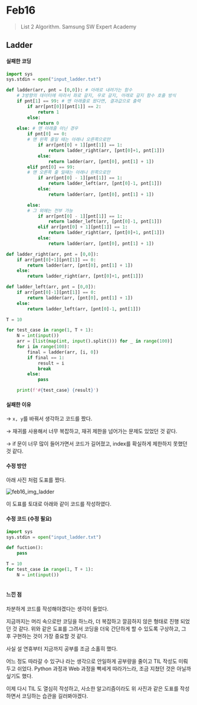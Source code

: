 # Feb16

> List 2 Algorithm. Samsung SW Expert Academy



## Ladder

#### 실패한 코딩

```python
import sys
sys.stdin = open("input_ladder.txt")

def ladder(arr, pnt = [0,0]): # 아래로 내려가는 함수
    # 3방향의 데이터에 따라서 좌로 갈지, 우로 갈지, 아래로 갈지 함수 호출 방식
    if pnt[1] == 99: # 맨 아래줄로 왔다면, 결과값으로 출력
        if arr[pnt[0]][pnt[1]] == 2:
            return 1
        else:
            return 0
    else: # 맨 아래줄 아닌 경우
        if pnt[0] == 0:
        # 맨 왼쪽 줄일 때는 아래나 오른쪽으로만
            if arr[pnt[0] + 1][pnt[1]] == 1:
                return ladder_right(arr, [pnt[0]+1, pnt[1]])
            else:
                return ladder(arr, [pnt[0], pnt[1] + 1])
        elif pnt[0] == 99:
        # 맨 오른쪽 줄 일떄는 아래나 왼쪽으로만
            if arr[pnt[0] - 1][pnt[1]] == 1:
                return ladder_left(arr, [pnt[0]-1, pnt[1]])
            else:
                return ladder(arr, [pnt[0], pnt[1] + 1])

        else:
        # 그 외에는 전부 가능
            if arr[pnt[0] - 1][pnt[1]] == 1:
                return ladder_left(arr, [pnt[0]-1, pnt[1]])
            elif arr[pnt[0] + 1][pnt[1]] == 1:
                return ladder_right(arr, [pnt[0]+1, pnt[1]])
            else:
                return ladder(arr, [pnt[0], pnt[1] + 1])

def ladder_right(arr, pnt = [0,0]):
    if arr[pnt[0]+1][pnt[1]] == 0:
        return ladder(arr, [pnt[0], pnt[1] + 1])
    else:
        return ladder_right(arr, [pnt[0]+1, pnt[1]])

def ladder_left(arr, pnt = [0,0]):
    if arr[pnt[0]-1][pnt[1]] == 0:
        return ladder(arr, [pnt[0], pnt[1] + 1])
    else:
        return ladder_left(arr, [pnt[0]-1, pnt[1]])

T = 10

for test_case in range(1, T + 1):
    N = int(input())
    arr = [list(map(int, input().split())) for _ in range(100)]
    for i in range(100):
        final = ladder(arr, [i, 0])
        if final == 1:
            result = i
            break
        else:
            pass

    print(f'#{test_case} {result}')
```

#### 실패한 이유

→ `x, y`를 바꿔서 생각하고 코드를 짰다.

→ 재귀를 사용해서 너무 복잡하고, 재귀 제한을 넘어가는 문제도 있었던 것 같다.

→ if 문이 너무 많이 들어가면서 코드가 길어졌고, index를 확실하게 제한하지 못했던 것 같다.



#### 수정 방안

아래 사진 처럼 도표를 짰다.

![feb16_img_ladder](C:\Users\sangj\TIL\algorithm\00_diary\feb16_img_ladder.jpg)

이 도표를 토대로 아래와 같이 코드를 작성하였다.

#### 수정 코드 (수정 필요)

```python
import sys
sys.stdin = open("input_ladder.txt")

def fuction():
    pass

T = 10
for test_case in range(1, T + 1):
    N = int(input())
    
```

#### 느낀 점

차분하게 코드를 작성해야겠다는 생각이 들었다.

지금까지는 머리 속으로만 코딩을 하느라, 더 복잡하고 깔끔하지 않은 형태로 진행 되었던 것 같다. 위와 같은 도표를 그려서 코딩을 더욱 간단하게 할 수 있도록 구상하고, 그 후 구현하는 것이 가장 중요할 것 같다.



사실 설 연휴부터 지금까지 공부를 조금 소홀히 했다.

어느 정도 따라갈 수 있구나 라는 생각으로 안일하게 공부량을 줄이고 TIL 작성도 미뤄두고 쉬었다. Python 과정과 Web 과정을 빡세게 따라가느라, 조금 지쳤던 것은 아닐까 싶기도 했다.

이제 다시 TIL 도 열심히 작성하고, 사소한 알고리즘이라도 위 사진과 같은 도표를 작성하면서 코딩하는 습관을 길러봐야겠다.